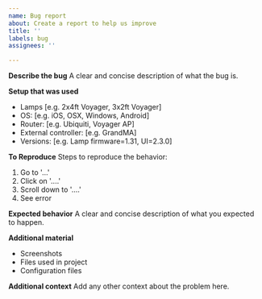 ```yaml
---
name: Bug report
about: Create a report to help us improve
title: ''
labels: bug
assignees: ''

---
```


**Describe the bug**
A clear and concise description of what the bug is.

**Setup that was used**
 - Lamps [e.g. 2x4ft Voyager, 3x2ft Voyager]
 - OS: [e.g. iOS, OSX, Windows, Android]
 - Router: [e.g. Ubiquiti, Voyager AP]
 - External controller: [e.g. GrandMA]
 - Versions: [e.g. Lamp firmware=1.31, UI=2.3.0]

**To Reproduce**
Steps to reproduce the behavior:
1. Go to '...'
2. Click on '....'
3. Scroll down to '....'
4. See error

**Expected behavior**
A clear and concise description of what you expected to happen.

**Additional material**
 - Screenshots
 - Files used in project
 - Configuration files

**Additional context**
Add any other context about the problem here.
